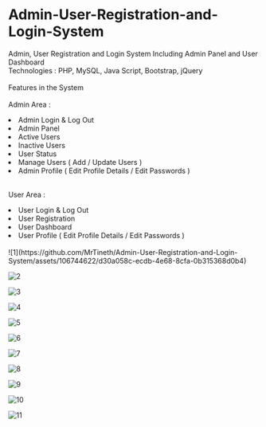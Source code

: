 # Admin-User-Registration-and-Login-System
Admin, User Registration and Login System Including Admin Panel and User Dashboard</br>
Technologies : PHP, MySQL, Java Script, Bootstrap, jQuery
</br>
</br>
Features in the System 
</br>
</br>
Admin Area :

 <li>Admin Login & Log Out</li>
 <li>Admin Panel</li>
 <li>Active Users</li>
 <li>Inactive Users</li>
 <li>User Status</li>
 <li>Manage Users ( Add / Update Users )</li>
 <li>Admin Profile ( Edit Profile Details / Edit Passwords )</li>

</br>

User Area : 

  <li>User Login & Log Out</li>
  <li>User Registration</li>
  <li>User Dashboard </li>
  <li>User Profile ( Edit Profile Details / Edit Passwords )</li>

</br>
![1](https://github.com/MrTineth/Admin-User-Registration-and-Login-System/assets/106744622/d30a058c-ecdb-4e68-8cfa-0b315368d0b4)
</br>

![2](https://github.com/MrTineth/Admin-User-Registration-and-Login-System/assets/106744622/47a02155-f91e-457a-8eaf-68b2174d7ec2)
</br>

![3](https://github.com/MrTineth/Admin-User-Registration-and-Login-System/assets/106744622/10adc37c-3cee-4555-b96d-90b7b2e9802d)
</br>

![4](https://github.com/MrTineth/Admin-User-Registration-and-Login-System/assets/106744622/0d2ea86b-bb19-4b4d-af7f-a03fc2de6ca8)
</br>

![5](https://github.com/MrTineth/Admin-User-Registration-and-Login-System/assets/106744622/24317b5a-f832-4ec8-a5f5-a3a1a4c9bd4f)
</br>

![6](https://github.com/MrTineth/Admin-User-Registration-and-Login-System/assets/106744622/2ba7d5b4-fbd2-4bbb-81e4-b6c58a0547e4)
</br>

![7](https://github.com/MrTineth/Admin-User-Registration-and-Login-System/assets/106744622/7ac0132d-664b-4c19-9d00-864de6c8fd0d)
</br>

![8](https://github.com/MrTineth/Admin-User-Registration-and-Login-System/assets/106744622/f3543615-6e52-4892-9b6f-dd07428766c9)
</br>

![9](https://github.com/MrTineth/Admin-User-Registration-and-Login-System/assets/106744622/8f38a273-9200-449c-a896-be722dd6efa1)
</br>

![10](https://github.com/MrTineth/Admin-User-Registration-and-Login-System/assets/106744622/949da003-c1f0-48e6-a553-242c387bf19a)
</br>

![11](https://github.com/MrTineth/Admin-User-Registration-and-Login-System/assets/106744622/11b20fc0-fe4c-450c-85c2-725a10a0662f)
